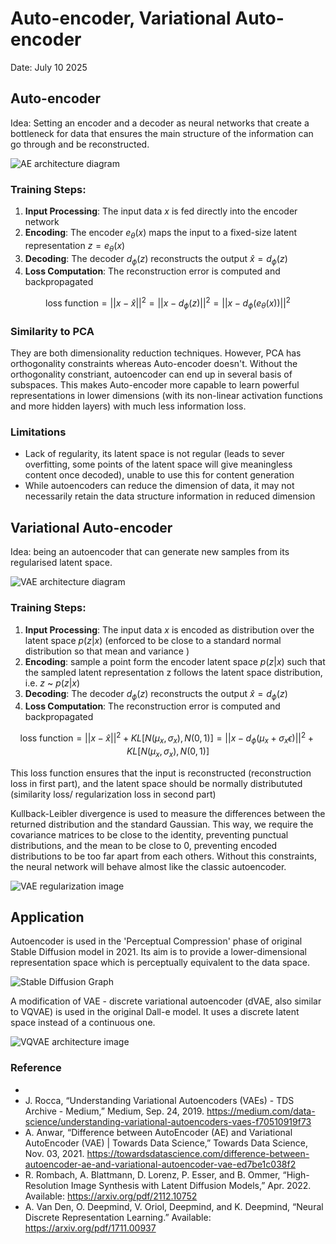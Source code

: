 # Auto-encoder, Variational Auto-encoder

Date: July 10 2025

## Auto-encoder

Idea: Setting an encoder and a decoder as neural networks that create a bottleneck for data that ensures the main structure of the information can go through and be reconstructed.

![AE architecture diagram](/images/autoencoder_vae/ae_image.png)

### Training Steps:
1. **Input Processing**: The input data $x$ is fed directly into the encoder network
2. **Encoding**: The encoder $e_\theta(x)$ maps the input to a fixed-size latent representation $z = e_\theta(x)$
3. **Decoding**: The decoder $d_\phi(z)$ reconstructs the output $\hat{x} = d_\phi(z)$
4. **Loss Computation**: The reconstruction error is computed and backpropagated

$$\text{loss function} = ||x - \hat{x}||^2 = ||x - d_\phi(z)||^2 = ||x - d_\phi(e_\theta(x))||^2$$

### Similarity to PCA
They are both dimensionality reduction techniques. However, PCA has orthogonality constraints whereas Auto-encoder doesn't. Without the orthogonality constriant, autoencoder can end up in several basis of subspaces. This makes Auto-encoder more capable to learn powerful representations in lower dimensions (with its non-linear activation functions and more hidden layers) with much less information loss.

### Limitations
- Lack of regularity, its latent space is not regular (leads to sever overfitting, some points of the latent space will give meaningless content once decoded), unable to use this for content generation
- While autoencoders can reduce the dimension of data, it may not necessarily retain the data structure information in reduced dimension

## Variational Auto-encoder

Idea: being an autoencoder that can generate new samples from its regularised latent space.

![VAE architecture diagram](/images/autoencoder_vae/vae_image.png)

### Training Steps:
1. **Input Processing**: The input data $x$ is encoded as distribution over the latent space $p(z|x)$ (enforced to be close to a standard normal distribution so that mean and variance )
2. **Encoding**: sample a point form the encoder latent space $p(z|x)$ such that the sampled latent representation z follows the latent space distribution, i.e. $z$ ~ $p(z|x)$
3. **Decoding**: The decoder $d_\phi(z)$ reconstructs the output $\hat{x} = d_\phi(z)$
4. **Loss Computation**: The reconstruction error is computed and backpropagated

$$\text{loss function} = ||x - \hat{x}||^2 + KL[N(\mu_x, \sigma_x), N(0,1)] = ||x - d_\phi(\mu_x + \sigma_x\epsilon)||^2 + KL[N(\mu_x, \sigma_x), N(0,1)]$$

This loss function ensures that the input is reconstructed (reconstruction loss in first part), and the latent space should be normally distribututed (similarity loss/ regularization loss in second part)

Kullback-Leibler divergence is used to measure the differences between the returned distribution and the standard Gaussian. This way, we require the covariance matrices to be close to the identity, preventing punctual distributions, and the mean to be close to 0, preventing encoded distributions to be too far apart from each others. Without this constraints, the neural network will behave almost like the classic autoencoder.

![VAE regularization image](/images/autoencoder_vae/vae_regularization.png)


## Application

Autoencoder is used in the 'Perceptual Compression' phase of original Stable Diffusion model in 2021. Its aim is to provide a lower-dimensional representation space which is perceptually equivalent to the data space.

![Stable Diffusion Graph](/images/autoencoder_vae/SD_diagram.png)

A modification of VAE -  discrete variational autoencoder (dVAE, also similar to VQVAE) is used in the original Dall-e model. It uses a discrete latent space instead of a continuous one.

![VQVAE architecture image](/images/autoencoder_vae/vqvae.png)

### Reference
- 
- J. Rocca, “Understanding Variational Autoencoders (VAEs) - TDS Archive - Medium,” Medium, Sep. 24, 2019. https://medium.com/data-science/understanding-variational-autoencoders-vaes-f70510919f73
- A. Anwar, “Difference between AutoEncoder (AE) and Variational AutoEncoder (VAE) | Towards Data Science,” Towards Data Science, Nov. 03, 2021. https://towardsdatascience.com/difference-between-autoencoder-ae-and-variational-autoencoder-vae-ed7be1c038f2
- R. Rombach, A. Blattmann, D. Lorenz, P. Esser, and B. Ommer, “High-Resolution Image Synthesis with Latent Diffusion Models,” Apr. 2022. Available: https://arxiv.org/pdf/2112.10752
- A. Van Den, O. Deepmind, V. Oriol, Deepmind, and K. Deepmind, “Neural Discrete Representation Learning.” Available: https://arxiv.org/pdf/1711.00937
‌